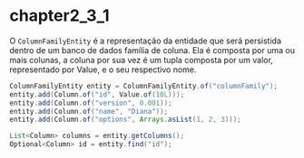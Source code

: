 # chapter2\_3\_1

O `ColumnFamilyEntity` é a representação da entidade que será persistida dentro de um banco de dados família de coluna. Ela é composta por uma ou mais colunas, a coluna por sua vez é um tupla composta por um valor, representado por Value, e o seu respectivo nome.

```java
ColumnFamilyEntity entity = ColumnFamilyEntity.of("columnFamily"); 
entity.add(Column.of("id", Value.of(10L))); 
entity.add(Column.of("version", 0.001)); 
entity.add(Column.of("name", "Diana")); 
entity.add(Column.of("options", Arrays.asList(1, 2, 3))); 

List<Column> columns = entity.getColumns(); 
Optional<Column> id = entity.find("id");
```

